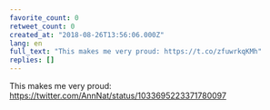 ```yaml
---
favorite_count: 0
retweet_count: 0
created_at: "2018-08-26T13:56:06.000Z"
lang: en
full_text: "This makes me very proud: https://t.co/zfuwrkqKMh"
replies: []
---
```


This makes me very proud:
<https://twitter.com/AnnNat/status/1033695223371780097>
